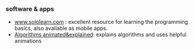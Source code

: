 ### software & apps

- www.sololearn.com : excellent resource for learning the programming basics, also available as mobile apps.
- [Algorithms animated&explained](https://apps.apple.com/de/app/algorithms-explained-animated/id1047532631?l=en): explains algorithms and uses helpful animations 
